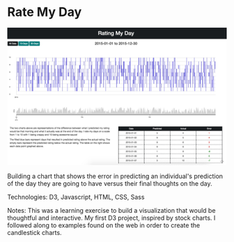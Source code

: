 # Rate My Day

![alt text](https://github.com/kimpenguin/ratemyday/blob/master/images/ratemyday.jpg "Default Rate My Day Image")

Building a chart that shows the error in predicting an individual's prediction of the day they are going to have versus their final thoughts on the day.

Technologies:
D3, Javascript, HTML, CSS, Sass

Notes: This was a learning exercise to build a visualization that would be thoughtful and interactive. My first D3 project, inspired by stock charts. I followed along to examples found on the web in order to create the candlestick charts.
